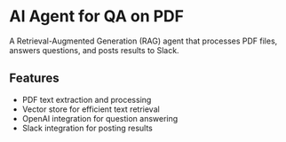 # AI Agent for QA on PDF 

A Retrieval-Augmented Generation (RAG) agent that processes PDF files, answers questions, and posts results to Slack.

## Features

- PDF text extraction and processing
- Vector store for efficient text retrieval
- OpenAI integration for question answering
- Slack integration for posting results
